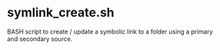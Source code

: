 # symlink_create.sh
BASH script to create / update a symbolic link to a folder using a primary and secondary source.
